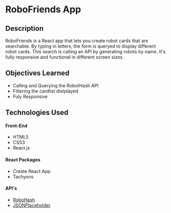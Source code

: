 # RoboFriends App

## Description

RoboFriends is a React app that lets you create robot cards that are searchable. By typing in letters, the form is queryed to display different robot cards. This search is calling an API by generating robots by name. It's fully responsive and functional in different screen sizes.

## Objectives Learned

- Calling and Querying the RobotHash API
- Filtering the cardlist distplayed
- Fuly Responsive

## Technologies Used

#### Front-End

- HTML5
- CSS3
- React.js

#### React Packages

- Create React App
- Tachyons

#### API's

- [RoboHash](https://robohash.org/ "RoboHash")
- [JSONPlaceholder](https://jsonplaceholder.typicode.com/ "JSONPlaceholder")

